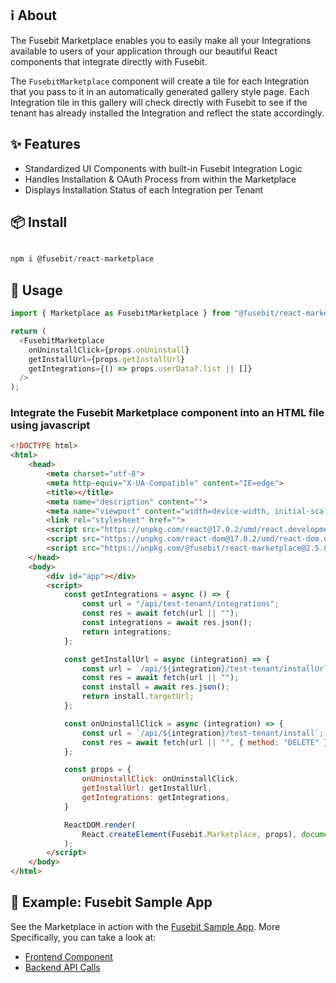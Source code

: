 ## ℹ︎ About

The Fusebit Marketplace enables you to easily make all your Integrations available to users of your application through our beautiful React components that integrate directly with Fusebit.

The `FusebitMarketplace` component will create a tile for each Integration that you pass to it in an automatically generated gallery style page. Each Integration tile in this gallery will check directly with Fusebit to see if the tenant has already installed the Integration and reflect the state accordingly.

## ✨ Features

* Standardized UI Components with built-in Fusebit Integration Logic
* Handles Installation & OAuth Process from within the Marketplace
* Displays Installation Status of each Integration per Tenant

## 📦 Install

```javascript

npm i @fusebit/react-marketplace

```


## 🔨 Usage

```javascript
import { Marketplace as FusebitMarketplace } from "@fusebit/react-marketplace";

return (
  <FusebitMarketplace
    onUninstallClick={props.onUninstall}
    getInstallUrl={props.getInstallUrl}
    getIntegrations={() => props.userData?.list || []}
  />
);
```

### Integrate the Fusebit Marketplace component into an HTML file using javascript

```html
<!DOCTYPE html>
<html>
    <head>
        <meta charset="utf-8">
        <meta http-equiv="X-UA-Compatible" content="IE=edge">
        <title></title>
        <meta name="description" content="">
        <meta name="viewport" content="width=device-width, initial-scale=1">
        <link rel="stylesheet" href="">
        <script src="https://unpkg.com/react@17.0.2/umd/react.development.js"></script>
        <script src="https://unpkg.com/react-dom@17.0.2/umd/react-dom.development.js"></script>
        <script src="https://unpkg.com/@fusebit/react-marketplace@2.5.0/dist/cjs/index.js"></script>
    </head>
    <body>
        <div id="app"></div>
        <script>
            const getIntegrations = async () => {
                const url = "/api/test-tenant/integrations";
                const res = await fetch(url || "");
                const integrations = await res.json();
                return integrations;
            };

            const getInstallUrl = async (integration) => {
                const url = `/api/${integration}/test-tenant/installUrl`;
                const res = await fetch(url || "");
                const install = await res.json();
                return install.targetUrl;
            };

            const onUninstallClick = async (integration) => {
                const url = `/api/${integration}/test-tenant/install`;
                const res = await fetch(url || "", { method: "DELETE" });
            };

            const props = {
                onUninstallClick: onUninstallClick,
                getInstallUrl: getInstallUrl,
                getIntegrations: getIntegrations,
            }

            ReactDOM.render(
                React.createElement(Fusebit.Marketplace, props), document.getElementById("app")  
            );
        </script>
    </body>
</html>
```


## 👀 Example: Fusebit Sample App

See the Marketplace in action with the [Fusebit Sample App](https://github.com/fusebit/demo-task-app). More Specifically, you can take a look at:
- [Frontend Component](https://github.com/fusebit/demo-task-app/blob/main/src/client/components/Marketplace.tsx)
- [Backend API Calls](https://github.com/fusebit/demo-task-app/tree/main/src/server/api)

